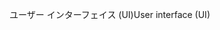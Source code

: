 <span data-ttu-id="b9b2c-101">ユーザー インターフェイス (UI)</span><span class="sxs-lookup"><span data-stu-id="b9b2c-101">User interface (UI)</span></span>